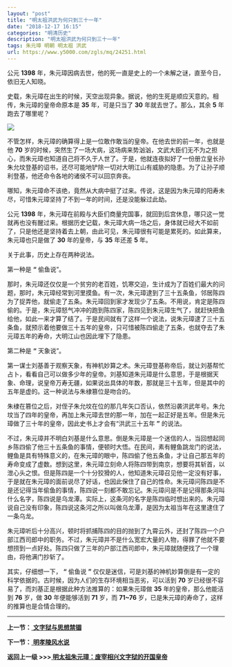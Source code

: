 ```yaml
---
layout: "post"
title: "明太祖洪武为何只到三十一年"
date: "2018-12-17 16:15"
categories: "明清历史"
description: "明太祖洪武为何只到三十一年"
tags: 朱元璋 明朝 明太祖 洪武
url: https://www.y5000.com/zgls/mq/24251.html
---
```






公元 **1398** 年，朱元璋因病去世，他的死一直是史上的一个未解之谜，直至今日，依旧无人知晓。

史载，朱元璋在出生的时候，天空出现异象。据说，他的生死是顺应天意的。相传，朱元璋的皇帝命原本是 **35** 年，可是只当了 **30**
年就去世了。那么，其余 **5** 年跑去了哪里呢？

![](https://img.y5000.com/uploads/allimg/170724/12-1FH41HF3P2.jpg)

不管怎样，朱元璋的确算得上是一位敢作敢当的皇帝。在他去世的前一年，也就是他 **70**
岁的时候，突然生了一场大病，这场病来势汹汹，文武大臣们无不为之担心，而朱元璋也知道自己将不久于人世了。于是，他就连夜拟好了一份册立皇长孙朱允坟登基的诏书，还尽可能地铲除一切对大明江山有威胁的隐患。为了让孙子顺利登基，他还命令各地的诸侯不可以回京奔丧。

哪知，朱元璋命不该绝，竟然从大病中挺了过来。传说，这是因为朱元璋的阳寿未尽，可惜朱元璋坚持了不到一年的时间，还是没能躲过此劫。

公元 **1398**
年，朱元璋在前殿与大臣们商量完国事，就回到后宫休息，哪只这一觉就再也没有醒过来。根据历史记载，朱元璋大病一场之后，身体就已经大不如前了，只是他还是坚持着去上朝，由此可见，朱元璋很有可能是累死的。如此算来，朱元璋也只是做了
**30** 年的皇帝，与 **35** 年还差 **5** 年。

关于此事，历史上存在两种说法。

第一种是 **“** 偷鱼说”。

那时，朱元璋还仅仅是一个贫穷的老百姓，饥寒交迫，生计成为了百姓们最大的问题，那时，朱元璋经常到河里摸鱼。有一次，朱元璋逮到了三十五条鱼，邻居陈四为了捉弄他，就偷走了五条。朱元璋回到家才发现少了五条。不用说，肯定是陈四偷的。于是，朱元璋怒气冲冲的跑到陈四家，陈四见到朱元璋生气了，就赶快把鱼给他，如此一来才算了结了。于是民间就有了这样一个说法，说朱元璋逮了三十五条鱼，就预示着他要做三十五年的皇帝，只可惜被陈四偷走了五条，也就夺去了朱元璋五年的寿命，大明江山也因此埋下了隐患。

第二种是 **“** 天象说”。

第一谋士刘基善于观察天象，有神机妙算之术。朱元璋登基称帝后，就让刘基帮忙占卜，看看自己可以做多少年的皇帝。刘基知道朱元璋是什么意思，于是根据天象、命理，说皇帝万寿无疆，如果说出具体的年数，那就是三十五年，但是其中的五年是虚的。这一种说法与朱棣篡位是吻合的。

朱棣在篡位之后，对侄子朱允坟在位的那几年矢口否认，依然沿袭洪武年号。朱允坟当了四年的皇帝，再加上朱元璋去世的那一年，加在一起正好是五年。但是朱元璋做了三十年的皇帝，因此史书上才会有“洪武三十五年
**”** 的说法。

不过，朱元璋并不明白刘基是什么意思。倒是朱元璋是一个迷信的人，当回想起同乡陈四偷了他三十五条鱼的事情，便顿时大悟。在民间，素有鲤鱼跳龙门的说法，鲤鱼是具有特殊意义的，在朱元璋的眼中，陈四偷了他五条鱼，才让自己那五年的寿命变成了虚数。想到这里，朱元璋立刻命人将陈四带到南京，想要将其斩首，以泄心头之恨。但是陈四是一个十分狡猾的人，他知道朱元璋召见他一定没有好事，于是就在朱元璋的面前说尽了好话，也因此保住了自己的性命。朱元璋问陈四是不是还记得当年偷鱼的事情，陈四说一刻都不敢忘记。朱元璋问是不是记得那条河叫什么名字，陈四说是乌龙潭。实际上，这条河的名字是陈四临时想出来的。朱元璋说自己没有印象，陈四说这条河之所以叫做乌龙潭，是因为太祖当年在这里逮住了一条乌龙。

朱元璋听后十分高兴，顿时将抓捕陈四的目的抛到了九霄云外，还封了陈四一个户部江西司郎中的职务。不过，朱元璋并不是什么宽宏大量的人物，得罪了他就不要想捞到一点好处。陈四只做了三年的户部江西司郎中，朱元璋就随便找了一个理由，将他满门抄斩了。

其实，仔细想一下， **“** 偷鱼说 **”** 仅仅是迷信，可是刘基的神机妙算倒是有一定的科学依据的。古时候，因为人们的生存环境相当恶劣，可以活到
**70** 岁已经很不容易了，而刘基正是根据此种方法推算的：如果朱元璋做 **35** 年的皇帝，那么他能洁到 **76** 岁，做 **30**
年便能够活到 **71** 岁，而 **71~76** 岁，已是朱元璋的寿命了，这样的推算也是合情合理的。

* * *

**上一节：**[ **文字狱与思想禁锢**](https://www.y5000.com/zgls/mq/24250.html)

**下一节：**[ **明孝陵风水说**](https://www.y5000.com/zgls/mq/24252.html)

**返回上一级 >>>[ 明太祖朱元璋：废宰相兴文字狱的开国皇帝](https://www.y5000.com/zgls/mq/24254.html)**
